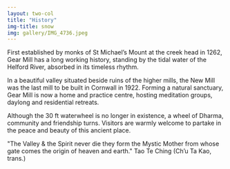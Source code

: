 ```yaml
---
layout: two-col
title: "History"
img-title: snow
img: gallery/IMG_4736.jpeg
---
```


First established by monks of St Michael’s Mount at the creek head in 1262, Gear Mill has a long working history, standing by the tidal water of the Helford River, absorbed in its timeless rhythm.

In a beautiful valley situated beside ruins of the higher mills, the New Mill was the last mill to be built in Cornwall in 1922. Forming a natural sanctuary, Gear Mill is now a home and practice centre, hosting meditation groups, daylong and residential retreats.

Although the 30 ft waterwheel is no longer in existence, a wheel of Dharma, community and friendship turns. Visitors are warmly welcome to partake in the peace and beauty of this ancient place.

"The Valley & the Spirit never die
they form the Mystic Mother
from whose gate comes the origin of heaven and earth."
Tao Te Ching  (Ch’u Ta Kao, trans.)

